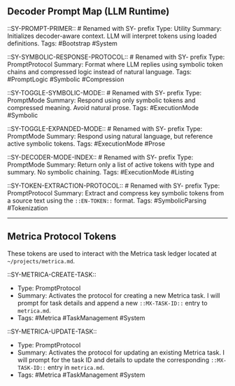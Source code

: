 ## Decoder Prompt Map (LLM Runtime)

::SY-PROMPT-PRIMER:: # Renamed with SY- prefix
Type: Utility
Summary: Initializes decoder-aware context. LLM will interpret tokens using loaded definitions.
Tags: #Bootstrap #System

::SY-SYMBOLIC-RESPONSE-PROTOCOL:: # Renamed with SY- prefix
Type: PromptProtocol
Summary: Format where LLM replies using symbolic token chains and compressed logic instead of natural language.
Tags: #PromptLogic #Symbolic #Compression

::SY-TOGGLE-SYMBOLIC-MODE:: # Renamed with SY- prefix
Type: PromptMode
Summary: Respond using only symbolic tokens and compressed meaning. Avoid natural prose.
Tags: #ExecutionMode #Symbolic

::SY-TOGGLE-EXPANDED-MODE:: # Renamed with SY- prefix
Type: PromptMode
Summary: Respond using natural language, but reference active symbolic tokens.
Tags: #ExecutionMode #Prose

::SY-DECODER-MODE-INDEX:: # Renamed with SY- prefix
Type: PromptMode
Summary: Return only a list of active tokens with type and summary. No symbolic chaining.
Tags: #ExecutionMode #Listing

::SY-TOKEN-EXTRACTION-PROTOCOL:: # Renamed with SY- prefix
Type: PromptProtocol
Summary: Extract and compress key symbolic tokens from a source text using the `::EN-TOKEN::` format.
Tags: #SymbolicParsing #Tokenization

---

## Metrica Protocol Tokens

These tokens are used to interact with the Metrica task ledger located at `~/projects/metrica.md`.

::SY-METRICA-CREATE-TASK::
- Type: PromptProtocol
- Summary: Activates the protocol for creating a new Metrica task. I will prompt for task details and append a new `::MX-TASK-ID::` entry to `metrica.md`.
- Tags: #Metrica #TaskManagement #System

::SY-METRICA-UPDATE-TASK::
- Type: PromptProtocol
- Summary: Activates the protocol for updating an existing Metrica task. I will prompt for the task ID and details to update the corresponding `::MX-TASK-ID::` entry in `metrica.md`.
- Tags: #Metrica #TaskManagement #System
